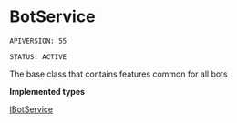 # BotService

`APIVERSION: 55`

`STATUS: ACTIVE`

The base class that contains features common for all bots

**Implemented types**

[IBotService](/types/Interfaces/IBotService.md)
